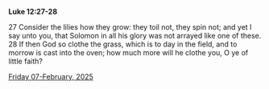 **Luke 12:27-28**

27 Consider the lilies how they grow: they toil not, they spin not; and yet I say unto you, that Solomon in all his glory was not arrayed like one of these. 28 If then God so clothe the grass, which is to day in the field, and to morrow is cast into the oven; how much more will he clothe you, O ye of little faith?

[Friday 07-February, 2025](https://getbible.life/kjv/Luke/12/27-28)

